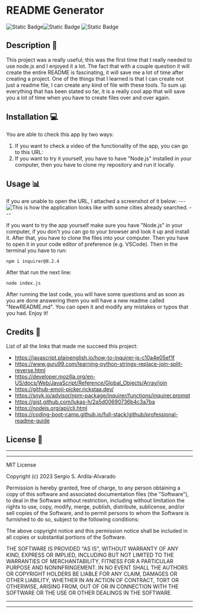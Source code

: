 # README Generator
![Static Badge](https://img.shields.io/badge/JavaScript-F7DF1E?style=for-the-badge&logo=javascript&labelColor=black)![Static Badge](https://img.shields.io/badge/Node.js-%23339933?style=for-the-badge&logo=node.js&labelColor=black)
![Static Badge](https://img.shields.io/badge/MIT-%2316A5F3?style=for-the-badge&label=License)

## Description  :bookmark_tabs:

This project was a really useful; this was the first time that I really needed to use node.js and I enjoyed it a lot. The fact that with a couple question it will create the entire README is fascinating, it will save me a lot of time after creating a project. One of the things that I learned is that I can create not just a readme file, I can create any kind of file with these tools. To sum up everything that has been stated so far, it is a really cool app that will save you a lot of time when you have to create files over and over again.

## Installation :computer:


You are able to check this app by two ways:

 1. If you want to check a video of the functionality of the app, you can go to this URL: 
 2. If you want to try it yourself, you have to have "Node.js" installed in your computer, then you have to clone my repository and run it locally.

## Usage :bar_chart:
If you are unable to open the URL, I attached a screenshot of it below:
    ---
    ![This is how the application looks like with some cities already searched.](public/images/weather1.png)
    ---
    
If you want to try the app yourself make sure you have "Node.js" in your computer, if you don't you can go to your browser and look it up and install it. After that, you have to clone the files into your computer. Then you have to open it in your code editor of preference (e.g. VSCode). Then in the terminal you have to run:
    
    npm i inquirer@8.2.4

After that run the next line:

    node index.js

After running the last code, you will have some questions and as soon as you are done answering them you will have a new readme called "NewREADME.md". You can open it and modify any mistakes or typos that you had. Enjoy it!

## Credits :email:

List of all the links that made me succeed this project:
- https://javascript.plainenglish.io/how-to-inquirer-js-c10a4e05ef1f
- https://www.guru99.com/learning-python-strings-replace-join-split-reverse.html
- https://developer.mozilla.org/en-US/docs/Web/JavaScript/Reference/Global_Objects/Array/join
- https://github-emoji-picker.rickstaa.dev/
- https://snyk.io/advisor/npm-package/inquirer/functions/inquirer.prompt
- https://gist.github.com/lukas-h/2a5d00690736b4c3a7ba
- https://nodejs.org/api/cli.html
- https://coding-boot-camp.github.io/full-stack/github/professional-readme-guide

## License :memo:
---
---
MIT License

Copyright (c) 2023 Sergio S. Ardila-Alvarado

Permission is hereby granted, free of charge, to any person obtaining a copy
of this software and associated documentation files (the "Software"), to deal
in the Software without restriction, including without limitation the rights
to use, copy, modify, merge, publish, distribute, sublicense, and/or sell
copies of the Software, and to permit persons to whom the Software is
furnished to do so, subject to the following conditions:

The above copyright notice and this permission notice shall be included in all
copies or substantial portions of the Software.

THE SOFTWARE IS PROVIDED "AS IS", WITHOUT WARRANTY OF ANY KIND, EXPRESS OR
IMPLIED, INCLUDING BUT NOT LIMITED TO THE WARRANTIES OF MERCHANTABILITY,
FITNESS FOR A PARTICULAR PURPOSE AND NONINFRINGEMENT. IN NO EVENT SHALL THE
AUTHORS OR COPYRIGHT HOLDERS BE LIABLE FOR ANY CLAIM, DAMAGES OR OTHER
LIABILITY, WHETHER IN AN ACTION OF CONTRACT, TORT OR OTHERWISE, ARISING FROM,
OUT OF OR IN CONNECTION WITH THE SOFTWARE OR THE USE OR OTHER DEALINGS IN THE
SOFTWARE.

---
---


